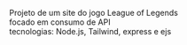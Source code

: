 Projeto de um site do jogo League of Legends <br>
focado em consumo de API <br>
tecnologias: Node.js, Tailwind, express e ejs <br>
